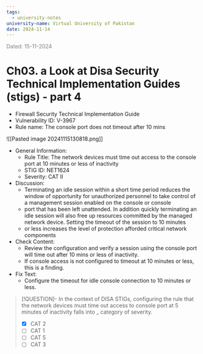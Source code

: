 ```yaml
---
tags:
  - university-notes
university-name: Virtual University of Pakistan
date: 2024-11-14
---
```


<span style="color: gray;">Dated: 15-11-2024</span>

# Ch03. a Look at Disa Security Technical Implementation Guides (stigs) - part 4

- Firewall Security Technical Implementation Guide
- Vulnerability ID: V-3967
- Rule name: The console port does not timeout after 10 mins

![[Pasted image 20241115130818.png]]

- General Information:
    - Rule Title: The network devices must time out access to the console port at 10 minutes or less of inactivity
    - STIG ID: NET1624
    - Severity: CAT II
- Discussion:
    - Terminating an idle session within a short time period reduces the window of opportunity for unauthorized personnel to take control of a management session enabled on the console or console
	- port that has been left unattended. In addition quickly terminating an idle session will also free up resources committed by the managed network device. Setting the timeout of the session to 10 minutes
	- or less increases the level of protection afforded critical network components
- Check Content:
    - Review the configuration and verify a session using the console port will time out after 10 mins or less of inactivity.
    - If console access is not configured to timeout at 10 minutes or less, this is a finding.
- Fix Text:
    - Configure the timeout for idle console connection to 10 minutes or less.

> [!QUESTION]- In the context of DISA STIGs, configuring the rule that the network devices must time out access to console port at 5 minutes of inactivity falls into _ category of severity.  
> - [x] CAT 2  
> - [ ] CAT 1  
> - [ ] CAT 5  
> - [ ] CAT 3